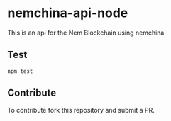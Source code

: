 # nemchina-api-node
This is an api for the Nem Blockchain using nemchina

## Test
```
npm test
```

## Contribute
To contribute fork this repository and submit a PR.
